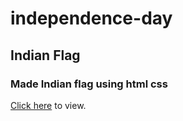 # independence-day
## Indian Flag
### Made Indian flag using html css 
[Click here](https://gunjan1909.github.io/independence-day/) to view.
